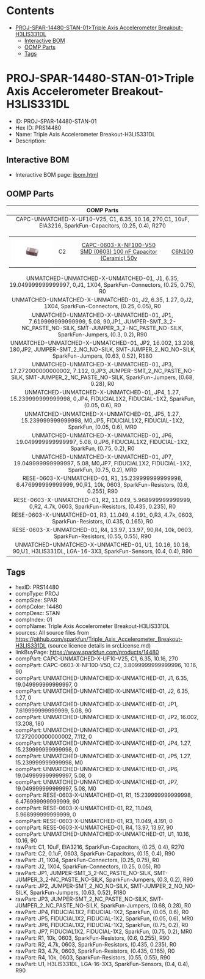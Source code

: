 



Contents
========

* [PROJ-SPAR-14480-STAN-01>Triple Axis Accelerometer Breakout-H3LIS331DL](#proj-spar-14480-stan-01triple-axis-accelerometer-breakout-h3lis331dl)
	* [Interactive BOM](#interactive-bom)
	* [OOMP Parts](#oomp-parts)
	* [Tags](#tags)

# PROJ-SPAR-14480-STAN-01>Triple Axis Accelerometer Breakout-H3LIS331DL

- ID: PROJ-SPAR-14480-STAN-01
- Hex ID: PRS14480
- Name: Triple Axis Accelerometer Breakout-H3LIS331DL
- Description: 

## Interactive BOM

- Interactive BOM page: [ibom.html](kicad/bom/ibom.html)

## OOMP Parts
  

|OOMP Parts|
| :---: |
|CAPC-UNMATCHED-X-UF10-V25, C1, 6.35, 10.16, 270,C1, 10uF, EIA3216, SparkFun-Capacitors, (0.25, 0.4), R270|
|<table><tr><td>![CAPC-0603-X-NF100-V50](https://raw.githubusercontent.com/oomlout/oomlout_OOMP_parts/main/CAPC-0603-X-NF100-V50/image_140.jpg)</td><td> C2</td><td>[CAPC-0603-X-NF100-V50<br>SMD (0603) 100 nF Capacitor (Ceramic) 50v](https://github.com/oomlout/oomlout_OOMP_parts/tree/main/CAPC-0603-X-NF100-V50/)</td><td>[C6N100](https://github.com/oomlout/oomlout_OOMP_parts/tree/main/CAPC-0603-X-NF100-V50/)</td></tr></table>|
|UNMATCHED-UNMATCHED-X-UNMATCHED-01, J1, 6.35, 19.049999999999997, 0,J1, 1X04, SparkFun-Connectors, (0.25, 0.75), R0|
|UNMATCHED-UNMATCHED-X-UNMATCHED-01, J2, 6.35, 1.27, 0,J2, 1X04, SparkFun-Connectors, (0.25, 0.05), R0|
|UNMATCHED-UNMATCHED-X-UNMATCHED-01, JP1, 7.619999999999999, 5.08, 90,JP1, JUMPER-SMT_3_2-NC_PASTE_NO-SILK, SMT-JUMPER_3_2-NC_PASTE_NO-SILK, SparkFun-Jumpers, (0.3, 0.2), R90|
|UNMATCHED-UNMATCHED-X-UNMATCHED-01, JP2, 16.002, 13.208, 180,JP2, JUMPER-SMT_2_NO_NO-SILK, SMT-JUMPER_2_NO_NO-SILK, SparkFun-Jumpers, (0.63, 0.52), R180|
|UNMATCHED-UNMATCHED-X-UNMATCHED-01, JP3, 17.272000000000002, 7.112, 0,JP3, JUMPER-SMT_2_NC_PASTE_NO-SILK, SMT-JUMPER_2_NC_PASTE_NO-SILK, SparkFun-Jumpers, (0.68, 0.28), R0|
|UNMATCHED-UNMATCHED-X-UNMATCHED-01, JP4, 1.27, 15.239999999999998, 0,JP4, FIDUCIAL1X2, FIDUCIAL-1X2, SparkFun, (0.05, 0.6), R0|
|UNMATCHED-UNMATCHED-X-UNMATCHED-01, JP5, 1.27, 15.239999999999998, M0,JP5, FIDUCIAL1X2, FIDUCIAL-1X2, SparkFun, (0.05, 0.6), MR0|
|UNMATCHED-UNMATCHED-X-UNMATCHED-01, JP6, 19.049999999999997, 5.08, 0,JP6, FIDUCIAL1X2, FIDUCIAL-1X2, SparkFun, (0.75, 0.2), R0|
|UNMATCHED-UNMATCHED-X-UNMATCHED-01, JP7, 19.049999999999997, 5.08, M0,JP7, FIDUCIAL1X2, FIDUCIAL-1X2, SparkFun, (0.75, 0.2), MR0|
|RESE-0603-X-UNMATCHED-01, R1, 15.239999999999998, 6.476999999999999, 90,R1, 10k, 0603, SparkFun-Resistors, (0.6, 0.255), R90|
|RESE-0603-X-UNMATCHED-01, R2, 11.049, 5.968999999999999, 0,R2, 4.7k, 0603, SparkFun-Resistors, (0.435, 0.235), R0|
|RESE-0603-X-UNMATCHED-01, R3, 11.049, 4.191, 0,R3, 4.7k, 0603, SparkFun-Resistors, (0.435, 0.165), R0|
|RESE-0603-X-UNMATCHED-01, R4, 13.97, 13.97, 90,R4, 10k, 0603, SparkFun-Resistors, (0.55, 0.55), R90|
|UNMATCHED-UNMATCHED-X-UNMATCHED-01, U1, 10.16, 10.16, 90,U1, H3LIS331DL, LGA-16-3X3, SparkFun-Sensors, (0.4, 0.4), R90|

## Tags

- hexID: PRS14480
- oompType: PROJ
- oompSize: SPAR
- oompColor: 14480
- oompDesc: STAN
- oompIndex: 01
- oompName: Triple Axis Accelerometer Breakout-H3LIS331DL
- sources: All source files from https://github.com/sparkfun/Triple_Axis_Accelerometer_Breakout-H3LIS331DL (source licence details in srcLicense.md)
- linkBuyPage: https://www.sparkfun.com/products/14480
- oompPart: CAPC-UNMATCHED-X-UF10-V25, C1, 6.35, 10.16, 270
- oompPart: CAPC-0603-X-NF100-V50, C2, 3.8099999999999996, 10.16, 90
- oompPart: UNMATCHED-UNMATCHED-X-UNMATCHED-01, J1, 6.35, 19.049999999999997, 0
- oompPart: UNMATCHED-UNMATCHED-X-UNMATCHED-01, J2, 6.35, 1.27, 0
- oompPart: UNMATCHED-UNMATCHED-X-UNMATCHED-01, JP1, 7.619999999999999, 5.08, 90
- oompPart: UNMATCHED-UNMATCHED-X-UNMATCHED-01, JP2, 16.002, 13.208, 180
- oompPart: UNMATCHED-UNMATCHED-X-UNMATCHED-01, JP3, 17.272000000000002, 7.112, 0
- oompPart: UNMATCHED-UNMATCHED-X-UNMATCHED-01, JP4, 1.27, 15.239999999999998, 0
- oompPart: UNMATCHED-UNMATCHED-X-UNMATCHED-01, JP5, 1.27, 15.239999999999998, M0
- oompPart: UNMATCHED-UNMATCHED-X-UNMATCHED-01, JP6, 19.049999999999997, 5.08, 0
- oompPart: UNMATCHED-UNMATCHED-X-UNMATCHED-01, JP7, 19.049999999999997, 5.08, M0
- oompPart: RESE-0603-X-UNMATCHED-01, R1, 15.239999999999998, 6.476999999999999, 90
- oompPart: RESE-0603-X-UNMATCHED-01, R2, 11.049, 5.968999999999999, 0
- oompPart: RESE-0603-X-UNMATCHED-01, R3, 11.049, 4.191, 0
- oompPart: RESE-0603-X-UNMATCHED-01, R4, 13.97, 13.97, 90
- oompPart: UNMATCHED-UNMATCHED-X-UNMATCHED-01, U1, 10.16, 10.16, 90
- rawPart: C1, 10uF, EIA3216, SparkFun-Capacitors, (0.25, 0.4), R270
- rawPart: C2, 0.1uF, 0603, SparkFun-Capacitors, (0.15, 0.4), R90
- rawPart: J1, 1X04, SparkFun-Connectors, (0.25, 0.75), R0
- rawPart: J2, 1X04, SparkFun-Connectors, (0.25, 0.05), R0
- rawPart: JP1, JUMPER-SMT_3_2-NC_PASTE_NO-SILK, SMT-JUMPER_3_2-NC_PASTE_NO-SILK, SparkFun-Jumpers, (0.3, 0.2), R90
- rawPart: JP2, JUMPER-SMT_2_NO_NO-SILK, SMT-JUMPER_2_NO_NO-SILK, SparkFun-Jumpers, (0.63, 0.52), R180
- rawPart: JP3, JUMPER-SMT_2_NC_PASTE_NO-SILK, SMT-JUMPER_2_NC_PASTE_NO-SILK, SparkFun-Jumpers, (0.68, 0.28), R0
- rawPart: JP4, FIDUCIAL1X2, FIDUCIAL-1X2, SparkFun, (0.05, 0.6), R0
- rawPart: JP5, FIDUCIAL1X2, FIDUCIAL-1X2, SparkFun, (0.05, 0.6), MR0
- rawPart: JP6, FIDUCIAL1X2, FIDUCIAL-1X2, SparkFun, (0.75, 0.2), R0
- rawPart: JP7, FIDUCIAL1X2, FIDUCIAL-1X2, SparkFun, (0.75, 0.2), MR0
- rawPart: R1, 10k, 0603, SparkFun-Resistors, (0.6, 0.255), R90
- rawPart: R2, 4.7k, 0603, SparkFun-Resistors, (0.435, 0.235), R0
- rawPart: R3, 4.7k, 0603, SparkFun-Resistors, (0.435, 0.165), R0
- rawPart: R4, 10k, 0603, SparkFun-Resistors, (0.55, 0.55), R90
- rawPart: U1, H3LIS331DL, LGA-16-3X3, SparkFun-Sensors, (0.4, 0.4), R90
